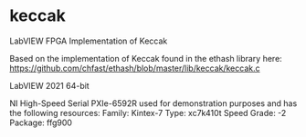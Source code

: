 # keccak
LabVIEW FPGA Implementation of Keccak

Based on the implementation of Keccak found in the ethash library here:
https://github.com/chfast/ethash/blob/master/lib/keccak/keccak.c


LabVIEW 2021 64-bit

NI High-Speed Serial PXIe-6592R used for demonstration purposes and has the following resources:
   Family: Kintex-7
   Type: xc7k410t
   Speed Grade: -2
   Package: ffg900

